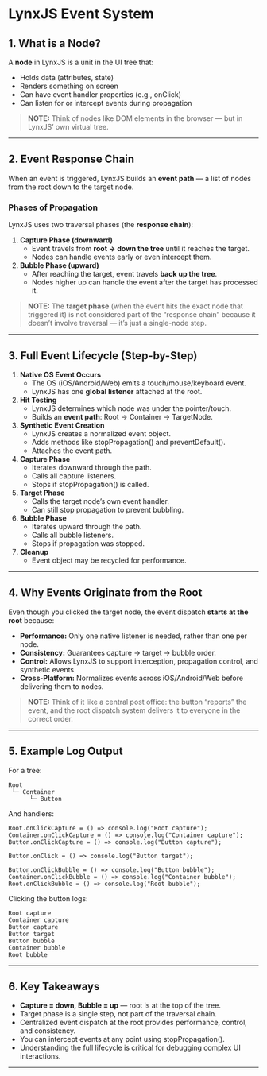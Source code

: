 # **LynxJS Event System**

## **1. What is a Node?**

A **node** in LynxJS is a unit in the UI tree that:

- Holds data (attributes, state)
- Renders something on screen
- Can have event handler properties (e.g., onClick)
- Can listen for or intercept events during propagation

> **NOTE:** Think of nodes like DOM elements in the browser — but in LynxJS’ own virtual tree.

---
## **2. Event Response Chain**

When an event is triggered, LynxJS builds an **event path** — a list of nodes from the root down to the target node.

### **Phases of Propagation**

LynxJS uses two traversal phases (the **response chain**):

1. **Capture Phase (downward)**
    - Event travels from **root → down the tree** until it reaches the target.
    - Nodes can handle events early or even intercept them.
2. **Bubble Phase (upward)**
    - After reaching the target, event travels **back up the tree**.
    - Nodes higher up can handle the event after the target has processed it.

> **NOTE:** The **target phase** (when the event hits the exact node that triggered it) is not considered part of the “response chain” because it doesn’t involve traversal — it’s just a single-node step.

---
## **3. Full Event Lifecycle (Step-by-Step)**

1. **Native OS Event Occurs**
    - The OS (iOS/Android/Web) emits a touch/mouse/keyboard event.
    - LynxJS has one **global listener** attached at the root.
2. **Hit Testing**
    - LynxJS determines which node was under the pointer/touch.
    - Builds an **event path**: Root → Container → TargetNode.
3. **Synthetic Event Creation**
    - LynxJS creates a normalized event object.
    - Adds methods like stopPropagation() and preventDefault().
    - Attaches the event path.
4. **Capture Phase**
    - Iterates downward through the path.
    - Calls all capture listeners.
    - Stops if stopPropagation() is called.
5. **Target Phase**
    - Calls the target node’s own event handler.
    - Can still stop propagation to prevent bubbling.
6. **Bubble Phase**
    - Iterates upward through the path.
    - Calls all bubble listeners.
    - Stops if propagation was stopped.
7. **Cleanup**
    - Event object may be recycled for performance.

---
## **4. Why Events Originate from the Root**

  
Even though you clicked the target node, the event dispatch **starts at the root** because:

- **Performance:** Only one native listener is needed, rather than one per node.
- **Consistency:** Guarantees capture → target → bubble order.
- **Control:** Allows LynxJS to support interception, propagation control, and synthetic events.
- **Cross-Platform:** Normalizes events across iOS/Android/Web before delivering them to nodes.

> **NOTE:** Think of it like a central post office: the button “reports” the event, and the root dispatch system delivers it to everyone in the correct order.

---
## **5. Example Log Output**

For a tree:

```
Root
 └─ Container
      └─ Button
```

And handlers:

```
Root.onClickCapture = () => console.log("Root capture");
Container.onClickCapture = () => console.log("Container capture");
Button.onClickCapture = () => console.log("Button capture");

Button.onClick = () => console.log("Button target");

Button.onClickBubble = () => console.log("Button bubble");
Container.onClickBubble = () => console.log("Container bubble");
Root.onClickBubble = () => console.log("Root bubble");
```

Clicking the button logs:

```
Root capture
Container capture
Button capture
Button target
Button bubble
Container bubble
Root bubble
```

---
## **6. Key Takeaways**

- **Capture = down, Bubble = up** — root is at the top of the tree.
- Target phase is a single step, not part of the traversal chain.
- Centralized event dispatch at the root provides performance, control, and consistency.
- You can intercept events at any point using stopPropagation().
- Understanding the full lifecycle is critical for debugging complex UI interactions.

---